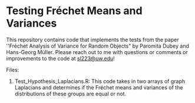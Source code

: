 # Testing Fréchet Means and Variances

This repository contains code that implements the tests from the paper ''Fréchet Analysis of Variance for Random Objects" by Paromita Dubey and Hans-Georg Müller.  Please reach out to me with questions or comments or improvements to the code at sl223@uw.edu!


Files: 

1) Test_Hypothesis_Laplacians.R: This code takes in two arrays of graph Laplacians and determines if the Fréchet means and variances of the distributions of these groups are equal or not.  


